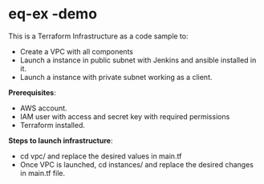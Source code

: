# eq-ex -demo

This is a Terraform Infrastructure as a code sample to:
 - Create a VPC with all components
 - Launch a instance in public subnet with Jenkins and ansible installed in it.
 - Launch a instance with private subnet working as a client.

**Prerequisites**: 
 - AWS account.
 - IAM user with access and secret key with required permissions
 - Terraform installed.

**Steps to launch infrastructure**:
 - cd vpc/ and replace the desired values in main.tf
 - Once VPC is launched, cd instances/ and replace the desired changes in main.tf file.
